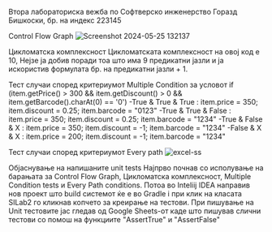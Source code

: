 Втора лабораториска вежба по Софтверско инженерство
Горазд Бишкоски, бр. на индекс 223145

Control Flow Graph
![Screenshot 2024-05-25 132137](https://github.com/gorazdbiskoski/SI_2024_lab2_223145/assets/126030318/c5846b2e-fb63-4f72-b8ee-18f63f7353c1)

Цикломатска комплексност
Цикломатската комплексност на овој код е 10, Нејзе ја добив поради тоа што има 9 предикатни јазли и ја искористив формулата бр. на предикатни јазли + 1.

Тест случаи според критериумот Multiple Condition за условот if (item.getPrice() > 300 && item.getDiscount() > 0 && item.getBarcode().charAt(0) == '0')
-True & True & True     : item.price = 350; item.discount = 0.25; item.barcode = "0123"
-True & True & False    : item.price = 350; item.discount = 0.25; item.barcode = "1234"
-True & False & X       : item.price = 350; item.discount = -1; item.barcode = "1234"
-False & X & X          : item.price = 200; item.discount = -1; item.barcode = "1234"


Тест случаи според критериумот Every path
![excel-ss](https://github.com/gorazdbiskoski/SI_2024_lab2_223145/assets/126030318/06c2c35d-8e99-41ed-acc5-ff515b1e644a)

Објаснување на напишаните unit tests
Најпрво почнав со исполување на барањата за Control Flow Graph, Цикломатска комплексност, Multiple Condition tests и Every Path conditions.
Потоа во Inteliij IDEA направив нов проект што build системот ќе е во Gradle i при клик на класата SILab2 го кликнав копчето за креирање на тестови.
При пишување на Unit тестовите јас гледав од Google Sheets-от каде што пишував слични тестови со помош на функциите "AssertTrue" и "AssertFalse" 
